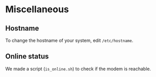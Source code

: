 # Miscellaneous

## Hostname

To change the hostname of your system, edit `/etc/hostname`.

## Online status

We made a script (`is_online.sh`) to check if the modem is reachable.
